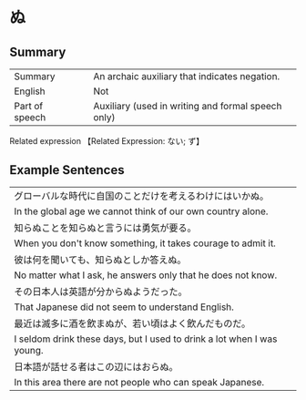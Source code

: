 # ぬ

## Summary

<table><tr>   <td>Summary<td>   <td>An archaic auxiliary that indicates negation.</td><tr><tr>   <td>English<td>   <td>Not</td><tr><tr>   <td>Part of speech<td>   <td>Auxiliary (used in writing and formal speech only)</td><tr></table><tr>   <td>Related expression<td>   <td>【Related Expression: ない; ず】</td><tr></table></table>

## Example Sentences

<table><tr><td>グローバルな時代に自国のことだけを考えるわけにはいかぬ。<td><tr><tr><td>In the global age we cannot think of our own country alone.<td><tr><tr><td>知らぬことを知らぬと言うには勇気が要る。<td><tr><tr><td>When you don't know something, it takes courage to admit it.<td><tr><tr><td>彼は何を聞いても、知らぬとしか答えぬ。<td><tr><tr><td>No matter what I ask, he answers only that he does not know.<td><tr><tr><td>その日本人は英語が分からぬようだった。<td><tr><tr><td>That Japanese did not seem to understand English.<td><tr><tr><td>最近は滅多に酒を飲まぬが、若い頃はよく飲んだものだ。<td><tr><tr><td>I seldom drink these days, but I used to drink a lot when I was young.<td><tr><tr><td>日本語が話せる者はこの辺にはおらぬ。<td><tr><tr><td>In this area there are not people who can speak Japanese.<td><tr></table>

